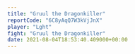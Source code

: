 ```yaml
---
title: "Gruul the Dragonkiller"
reportCode: "6C8yAqQ7W3kVjJnX"
player: "Lght"
fight: "Gruul the Dragonkiller"
date: 2021-08-04T18:53:40.409000+00:00
---
```

